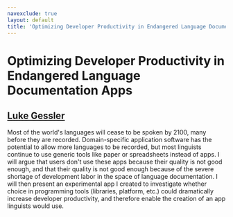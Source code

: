 ```yaml
---
navexclude: true
layout: default
title: 'Optimizing Developer Productivity in Endangered Language Documentation Apps'
---
```


# Optimizing Developer Productivity in Endangered Language Documentation Apps

## [Luke Gessler](../../speaker/KHYCBZ/)

Most of the world's languages will cease to be spoken by 2100, many before they are recorded. Domain-specific application software has the potential to allow more languages to be recorded, but most linguists continue to use generic tools like paper or spreadsheets instead of apps. I will argue that users don't use these apps because their quality is not good enough, and that their quality is not good enough because of the severe shortage of development labor in the space of language documentation. I will then present an experimental app I created to investigate whether choice in programming tools (libraries, platform, etc.) could dramatically increase developer productivity, and therefore enable the creation of an app linguists would use.